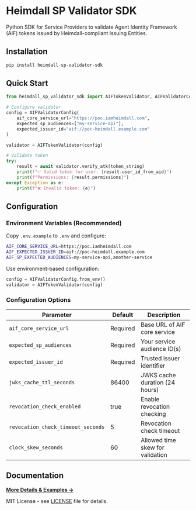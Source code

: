 # Heimdall SP Validator SDK

Python SDK for Service Providers to validate Agent Identity Framework (AIF) tokens issued by Heimdall-compliant Issuing Entities.

## Installation

```bash
pip install heimdall-sp-validator-sdk
```

## Quick Start

```python
from heimdall_sp_validator_sdk import AIFTokenValidator, AIFValidatorConfig

# Configure validator
config = AIFValidatorConfig(
    aif_core_service_url="https://poc.iamheimdall.com",
    expected_sp_audiences=["my-service-api"],
    expected_issuer_id="aif://poc-heimdall.example.com"
)

validator = AIFTokenValidator(config)

# Validate token
try:
    result = await validator.verify_atk(token_string)
    print(f"✅ Valid token for user: {result.user_id_from_aid}")
    print(f"Permissions: {result.permissions}")
except Exception as e:
    print(f"❌ Invalid token: {e}")
```

## Configuration

### Environment Variables (Recommended)

Copy `.env.example` to `.env` and configure:

```bash
AIF_CORE_SERVICE_URL=https://poc.iamheimdall.com
AIF_EXPECTED_ISSUER_ID=aif://poc-heimdall.example.com
AIF_SP_EXPECTED_AUDIENCES=my-service-api,another-service
```

Use environment-based configuration:

```python
config = AIFValidatorConfig.from_env()
validator = AIFTokenValidator(config)
```

### Configuration Options

| Parameter | Default | Description |
|-----------|---------|-------------|
| `aif_core_service_url` | Required | Base URL of AIF core service |
| `expected_sp_audiences` | Required | Your service audience ID(s) |
| `expected_issuer_id` | Required | Trusted issuer identifier |
| `jwks_cache_ttl_seconds` | 86400 | JWKS cache duration (24 hours) |
| `revocation_check_enabled` | true | Enable revocation checking |
| `revocation_check_timeout_seconds` | 5 | Revocation check timeout |
| `clock_skew_seconds` | 60 | Allowed time skew for validation |

## Documentation

**[More Details & Examples →](DOCUMENTATION.md)**

MIT License - see [LICENSE](LICENSE) file for details.
